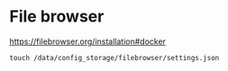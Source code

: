 # File browser

https://filebrowser.org/installation#docker

`touch /data/config_storage/filebrowser/settings.json`